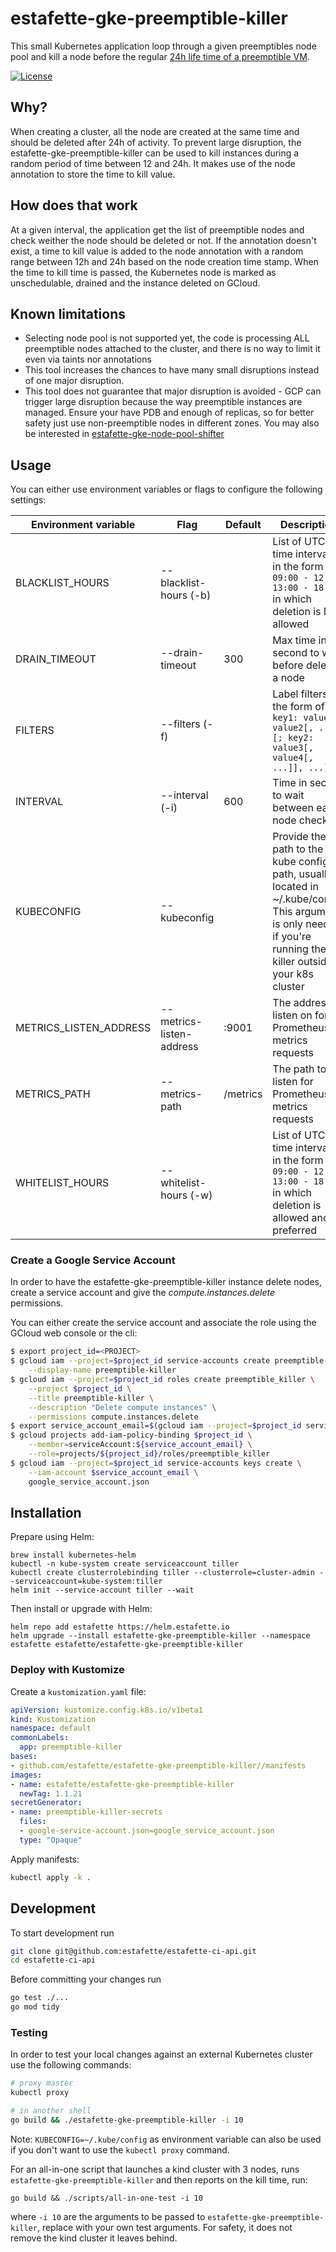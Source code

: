 # estafette-gke-preemptible-killer

This small Kubernetes application loop through a given preemptibles node pool and kill a node before the regular [24h
life time of a preemptible VM](https://cloud.google.com/compute/docs/instances/preemptible#limitations).

[![License](https://img.shields.io/github/license/estafette/estafette-gke-preemptible-killer.svg)](https://github.com/estafette/estafette-gke-preemptible-killer/blob/master/LICENSE)

## Why?

When creating a cluster, all the node are created at the same time and should be deleted after 24h of activity. To
prevent large disruption, the estafette-gke-preemptible-killer can be used to kill instances during a random period
of time between 12 and 24h. It makes use of the node annotation to store the time to kill value.

## How does that work

At a given interval, the application get the list of preemptible nodes and check weither the node should be
deleted or not. If the annotation doesn't exist, a time to kill value is added to the node annotation with a
random range between 12h and 24h based on the node creation time stamp.
When the time to kill time is passed, the Kubernetes node is marked as unschedulable, drained and the instance
deleted on GCloud.

## Known limitations

- Selecting node pool is not supported yet, the code is processing ALL
  preemptible nodes attached to the cluster, and there is no way to limit it
  even via taints nor annotations
- This tool increases the chances to have many small disruptions instead of
  one major disruption.
- This tool does not guarantee that major disruption is avoided - GCP can
  trigger large disruption because the way preemptible instances are managed.
  Ensure your have PDB and enough of replicas, so for better safety just use
  non-preemptible nodes in different zones. You may also be interested in [estafette-gke-node-pool-shifter](https://github.com/estafette/estafette-gke-node-pool-shifter)

## Usage

You can either use environment variables or flags to configure the following settings:

| Environment variable   | Flag                     | Default  | Description
| ---------------------- | ------------------------ | -------- | -----------------------------------------------------------------
| BLACKLIST_HOURS        | --blacklist-hours (-b)   |          | List of UTC time intervals in the form of `09:00 - 12:00, 13:00 - 18:00` in which deletion is NOT allowed
| DRAIN_TIMEOUT          | --drain-timeout          | 300      | Max time in second to wait before deleting a node
| FILTERS                | --filters (-f)           |          | Label filters in the form of `key1: value1[, value2[, ...]][; key2: value3[, value4[, ...]], ...]`
| INTERVAL               | --interval (-i)          | 600      | Time in second to wait between each node check
| KUBECONFIG             | --kubeconfig             |          | Provide the path to the kube config path, usually located in ~/.kube/config. This argument is only needed if you're running the killer outside of your k8s cluster
| METRICS_LISTEN_ADDRESS | --metrics-listen-address | :9001    | The address to listen on for Prometheus metrics requests
| METRICS_PATH           | --metrics-path           | /metrics | The path to listen for Prometheus metrics requests
| WHITELIST_HOURS        | --whitelist-hours (-w)   |          | List of UTC time intervals in the form of `09:00 - 12:00, 13:00 - 18:00` in which deletion is allowed and preferred

### Create a Google Service Account

In order to have the estafette-gke-preemptible-killer instance delete nodes,
create a service account and give the _compute.instances.delete_ permissions.

You can either create the service account and associate the role using the
GCloud web console or the cli:

```bash
$ export project_id=<PROJECT>
$ gcloud iam --project=$project_id service-accounts create preemptible-killer \
    --display-name preemptible-killer
$ gcloud iam --project=$project_id roles create preemptible_killer \
    --project $project_id \
    --title preemptible-killer \
    --description "Delete compute instances" \
    --permissions compute.instances.delete
$ export service_account_email=$(gcloud iam --project=$project_id service-accounts list --filter preemptible-killer --format 'value([email])')
$ gcloud projects add-iam-policy-binding $project_id \
    --member=serviceAccount:${service_account_email} \
    --role=projects/${project_id}/roles/preemptible_killer
$ gcloud iam --project=$project_id service-accounts keys create \
    --iam-account $service_account_email \
    google_service_account.json
```

## Installation

Prepare using Helm:

```
brew install kubernetes-helm
kubectl -n kube-system create serviceaccount tiller
kubectl create clusterrolebinding tiller --clusterrole=cluster-admin --serviceaccount=kube-system:tiller
helm init --service-account tiller --wait
```

Then install or upgrade with Helm:

```
helm repo add estafette https://helm.estafette.io
helm upgrade --install estafette-gke-preemptible-killer --namespace estafette estafette/estafette-gke-preemptible-killer
```
### Deploy with Kustomize

Create a `kustomization.yaml` file:

```yaml
apiVersion: kustomize.config.k8s.io/v1beta1
kind: Kustomization
namespace: default
commonLabels:
  app: preemptible-killer
bases:
- github.com/estafette/estafette-gke-preemptible-killer//manifests
images:
- name: estafette/estafette-gke-preemptible-killer
  newTag: 1.1.21
secretGenerator:
- name: preemptible-killer-secrets
  files:
  - google-service-account.json=google_service_account.json
  type: "Opaque"
```

Apply manifests:

```bash
kubectl apply -k .
```

## Development

To start development run

```bash
git clone git@github.com:estafette/estafette-ci-api.git
cd estafette-ci-api
```

Before committing your changes run

```bash
go test ./...
go mod tidy
```

### Testing

In order to test your local changes against an external Kubernetes cluster use the following commands:

```bash
# proxy master
kubectl proxy

# in another shell
go build && ./estafette-gke-preemptible-killer -i 10
```

Note: `KUBECONFIG=~/.kube/config` as environment variable can also be used if you don't want to use the `kubectl proxy`
command.

For an all-in-one script that launches a kind cluster with 3 nodes, runs
`estafette-gke-preemptible-killer` and then reports on the kill time, run:
```
go build && ./scripts/all-in-one-test -i 10
```
where `-i 10` are the arguments to be passed to
`estafette-gke-preemptible-killer`, replace with your own test arguments.
For safety, it does not remove the kind cluster it leaves behind.
